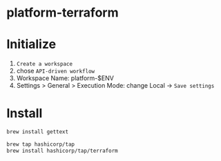 # platform-terraform

# Initialize

1. `Create a workspace`
2. chose `API-driven workflow`
3. Workspace Name: platform-$ENV
4. Settings > General > Execution Mode: change Local -> `Save settings`

# Install

```bash
brew install gettext
```

```bash
brew tap hashicorp/tap
brew install hashicorp/tap/terraform
```
